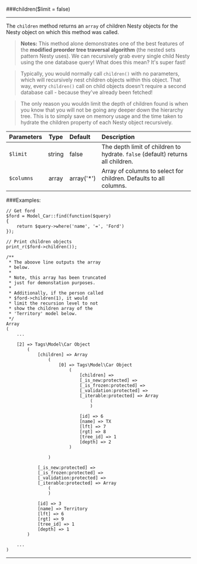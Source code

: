 ###children($limit = false)

----------

The `children` method returns an `array` of children Nesty objects for the Nesty object on which this method was called.


> <strong>**Notes:**</strong>	This method alone demonstrates one of the best features of the <strong>modified preorder tree traversal algorithm</strong> (the nested sets pattern Nesty uses). We can recursively grab every single child Nesty using the one database query! What does this mean? It's super fast!

> Typically, you would normally call `children()` with no parameters, which will recursively nest children objects within this object. That way, every `children()` call on child objects doesn't require a second database call - because they've already been fetched!

> The only reason you wouldn limit the depth of children found is when you know that you will not be going any deeper down the hierarchy tree. This is to simply save on memory usage and the time taken to hydrate the children property of each Nesty object recursively.


Parameters                   | Type            | Default       | Description      
:--------------------------- | :-------------: | :------------ | :---------------  
`$limit`                     | string          | false         | The depth limit of children to hydrate. `false` (default) returns all children.
`$columns`                   | array           | array('*')    | Array of columns to select for children. Defaults to all columns.


###Examples:

	// Get ford
	$ford = Model_Car::find(function($query)
	{
		return $query->where('name', '=', 'Ford')
	});

	// Print children objects
	print_r($ford->children());

	/**
	 * The aboove line outputs the array
	 * below.
	 *
	 * Note, this array has been truncated
	 * just for demonstation purposes.
	 *
	 * Additionally, if the person called
	 * $ford->children(1), it would
	 * limit the recursion level to not
	 * show the children array of the
	 * 'Territory' model below.
	 */
	Array
	(
		...

	    [2] => Tags\Model\Car Object
	        (
	            [children] => Array
	                (
	                    [0] => Tags\Model\Car Object
	                        (
	                            [children] =>
	                            [_is_new:protected] =>
	                            [_is_frozen:protected] =>
	                            [_validation:protected] =>
	                            [_iterable:protected] => Array
	                                (
	                                )

	                            [id] => 6
	                            [name] => TX
	                            [lft] => 7
	                            [rgt] => 8
	                            [tree_id] => 1
	                            [depth] => 2
	                        )

	                )

	            [_is_new:protected] =>
	            [_is_frozen:protected] =>
	            [_validation:protected] =>
	            [_iterable:protected] => Array
	                (
	                )

	            [id] => 3
	            [name] => Territory
	            [lft] => 6
	            [rgt] => 9
	            [tree_id] => 1
	            [depth] => 1
	        )

	    ...
	)

----------
